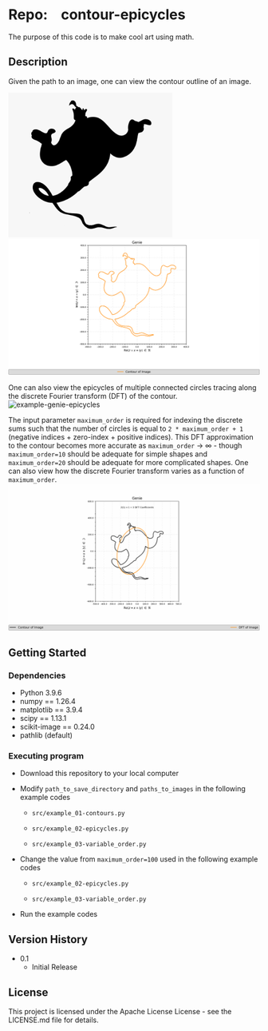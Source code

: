 # Repo:    contour-epicycles

The purpose of this code is to make cool art using math. 

## Description

Given the path to an image, one can view the contour outline of an image. 


<img title="" src="data/genie.png" alt="example-original_genie_image" width="329" data-align="center">


<img title="" src="output/example_01-contours/genie-Contour.png" alt="example-genie_contour" data-align="center">


One can also view the epicycles of multiple connected circles tracing along the discrete Fourier transform (DFT) of the contour. 
![example-genie-epicycles](output/example_02-epicycles/genie-Epicycles.gif)

The input parameter `maximum_order` is required for indexing the discrete sums such that the number of circles is equal to `2 * maximum_order + 1` (negative indices + zero-index + positive indices). This DFT approximation to the contour becomes more accurate as `maximum_order` $\rightarrow$ $\infty$ - though `maximum_order=10`  should be adequate for simple shapes and `maximum_order=20` should be adequate for more complicated shapes. One can also view how the discrete Fourier transform varies as a function of  `maximum_order`.
![example-genie_variable_order](output/example_03-variable_order/genie-VariableOrder.gif)

## Getting Started

### Dependencies

* Python 3.9.6
* numpy == 1.26.4
* matplotlib == 3.9.4
* scipy == 1.13.1
* scikit-image == 0.24.0
* pathlib (default)

### Executing program

* Download this repository to your local computer

* Modify `path_to_save_directory` and `paths_to_images` in  the following example codes
  
  * `src/example_01-contours.py`
  
  * `src/example_02-epicycles.py`
  
  * `src/example_03-variable_order.py`

* Change the value from `maximum_order=100` used  in the following example codes
  
  * `src/example_02-epicycles.py`
  
  * `src/example_03-variable_order.py`

* Run the example codes

## Version History

* 0.1
  * Initial Release

## License

This project is licensed under the Apache License License - see the LICENSE.md file for details.
